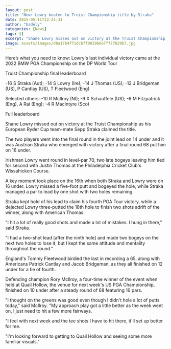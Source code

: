 ```yaml
---
layout: post
title: "New: Lowry beaten to Truist Championship title by Straka"
date: 2025-05-11T22:24:31
author: "badely"
categories: [News]
tags: []
excerpt: "Shane Lowry misses out on victory at the Truist Championship as his European Ryder Cup team-mate Sepp Straka claims the title."
image: assets/images/d8a17b4771dcbff981966e7ff77629b7.jpg
---
```


Here’s what you need to know: Lowry's last individual victory came at the 2022 BMW PGA Championship on the DP World Tour

Truist Championship final leaderboard

-16 S Straka (Aut); -14 S Lowry (Ire); -14 J Thomas (US); -12 J Bridgeman (US), P Cantlay (US), T Fleetwood (Eng) 

Selected others: -10 R McIlroy (NI); -9 X Schauffele (US); -6 M Fitzpatrick (Eng), A Rai (Eng); -4 R MacIntyre (Sco)

Full leaderboard

Shane Lowry missed out on victory at the Truist Championship as his European Ryder Cup team-mate Sepp Straka claimed the title.

The two players went into the final round in the joint lead on 14 under and it was Austrian Straka who emerged with victory after a final round 68 put him on 16 under.

Irishman Lowry went round in level-par 70, two late bogeys leaving him tied for second with Justin Thomas at the Philadelphia Cricket Club's Wissahickon Course.

A key moment took place on the 16th when both Straka and Lowry were on 16 under. Lowry missed a five-foot putt and bogeyed the hole, while Straka managed a par to lead by one shot with two holes remaining.

Straka kept hold of his lead to claim his fourth PGA Tour victory, while a dejected Lowry three-putted the 18th hole to finish two shots adrift of the winner, along with American Thomas.

"I hit a lot of really good shots and made a lot of mistakes. I hung in there," said Straka.

"I had a two-shot lead [after the ninth hole] and made two bogeys on the next two holes to lose it, but I kept the same attitude and mentality throughout the round."

England's Tommy Fleetwood birdied the last in recording a 65, along with Americans Patrick Cantlay and Jacob Bridgeman, as they all finished on 12 under for a tie of fourth.

Defending champion Rory McIlroy, a four-time winner of the event when held at Quail Hollow, the venue for next week's US PGA Championship, finished on 10 under after a steady round of 68 featuring 16 pars.

"I thought on the greens was good even though I didn't hole a lot of putts today," said McIlroy. "My approach play got a little better as the week went on, I just need to hit a few more fairways.

"I feel with next week and the tee shots I have to hit there, it'll set up better for me.

"I'm looking forward to getting to Quail Hollow and seeing some more familiar visuals."

